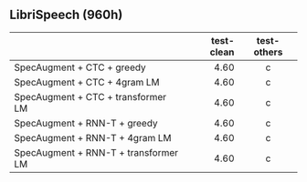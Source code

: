 ## LibriSpeech (960h)

|       | test-clean | test-others | 
|:-------|-------:|:------:|
|   SpecAugment + CTC + greedy   |   4.60    |   c    |
|   SpecAugment + CTC + 4gram LM    |   4.60    |   c    |
|   SpecAugment + CTC + transformer LM    |   4.60    |   c    |
|   SpecAugment + RNN-T + greedy   |   4.60    |   c    |
|   SpecAugment + RNN-T + 4gram LM  |   4.60    |   c    |
|   SpecAugment + RNN-T + transformer LM  |   4.60    |   c    |
